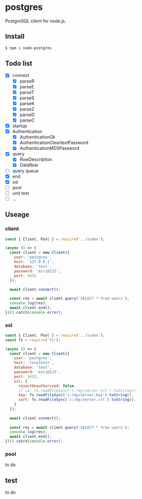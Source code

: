 # postgres
PostgreSQL client for node.js.  

## Install

```sh
$ npm i node-postgres
```

## Todo list
* [x] connect
  * [x] parseR
  * [x] parseE
  * [x] parseT
  * [x] parseS
  * [x] parseK
  * [x] parseZ
  * [x] parseD
  * [x] parseC
* [x] startup
* [x] Authentication
  * [x] AuthenticationOk
  * [x] AuthenticationCleartextPassword
  * [x] AuthenticationMD5Password
* [x] query
  * [x] RowDescription 
  * [x] DataRow
* [ ] query queue
* [x] end
* [x] ssl
* [ ] pool
* [ ] unit test
* [ ] ...

## Useage  

### client 

```js
const { Client, Pool } = require('../index');

(async () => {
  const client = new Client({
    user: 'postgres',
    host: '127.0.0.1',
    database: 'test',
    password: 'esri@123',
    port: 5432
  });
  
  await client.connect();

  const res = await client.query('SELECT * from users');
  console.log(res);
  await client.end();
})().catch(console.error);
```  

### ssl 
```js
const { Client, Pool } = require('../index');
const fs = require('fs');

(async () => {
  const client = new Client({
    user: 'postgres',
    host: 'localhost',
    database: 'test',
    password: 'esri@123',
    port: 5432,
    ssl: {
      rejectUnauthorized: false,
      // ca: fs.readFileSync('c:/my/server.crt').toString(),
      key: fs.readFileSync('c:/my/server.key').toString(),
      cert: fs.readFileSync('c:/my/server.crt').toString(),
    }
  });
  
  await client.connect();
  
  const res = await client.query('SELECT * from users');
  console.log(res);
  await client.end();
})().catch(console.error);
```  

### pool 
to do

## test  
to do